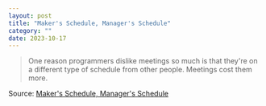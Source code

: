 ```yaml
---
layout: post
title: "Maker's Schedule, Manager's Schedule"
category: ""
date: 2023-10-17
---
```


>One reason programmers dislike meetings so much is that they're on a different type of schedule from other people. Meetings cost them more.

Source: [Maker's Schedule, Manager's Schedule](http://www.paulgraham.com/makersschedule.html)
